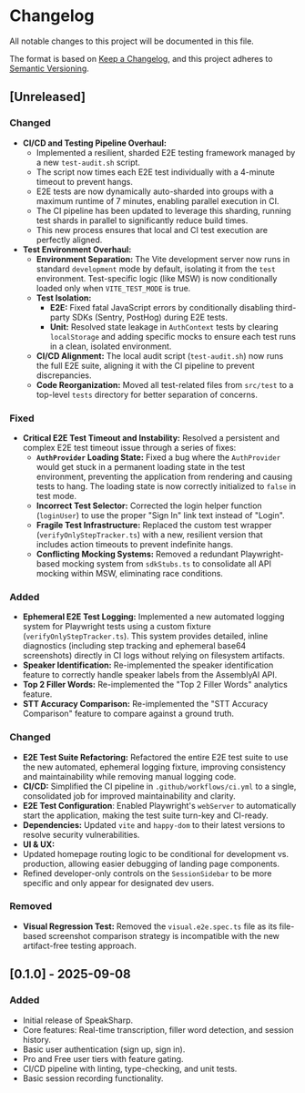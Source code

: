 # Changelog

All notable changes to this project will be documented in this file.

The format is based on [Keep a Changelog](https://keepachangelog.com/en/1.0.0/),
and this project adheres to [Semantic Versioning](https://semver.org/spec/v2.0.0.html).

## [Unreleased]

### Changed
- **CI/CD and Testing Pipeline Overhaul:**
  - Implemented a resilient, sharded E2E testing framework managed by a new `test-audit.sh` script.
  - The script now times each E2E test individually with a 4-minute timeout to prevent hangs.
  - E2E tests are now dynamically auto-sharded into groups with a maximum runtime of 7 minutes, enabling parallel execution in CI.
  - The CI pipeline has been updated to leverage this sharding, running test shards in parallel to significantly reduce build times.
  - This new process ensures that local and CI test execution are perfectly aligned.
- **Test Environment Overhaul:**
  - **Environment Separation:** The Vite development server now runs in standard `development` mode by default, isolating it from the `test` environment. Test-specific logic (like MSW) is now conditionally loaded only when `VITE_TEST_MODE` is true.
  - **Test Isolation:**
    - **E2E:** Fixed fatal JavaScript errors by conditionally disabling third-party SDKs (Sentry, PostHog) during E2E tests.
    - **Unit:** Resolved state leakage in `AuthContext` tests by clearing `localStorage` and adding specific mocks to ensure each test runs in a clean, isolated environment.
  - **CI/CD Alignment:** The local audit script (`test-audit.sh`) now runs the full E2E suite, aligning it with the CI pipeline to prevent discrepancies.
  - **Code Reorganization:** Moved all test-related files from `src/test` to a top-level `tests` directory for better separation of concerns.

### Fixed
- **Critical E2E Test Timeout and Instability:** Resolved a persistent and complex E2E test timeout issue through a series of fixes:
  - **`AuthProvider` Loading State:** Fixed a bug where the `AuthProvider` would get stuck in a permanent loading state in the test environment, preventing the application from rendering and causing tests to hang. The loading state is now correctly initialized to `false` in test mode.
  - **Incorrect Test Selector:** Corrected the login helper function (`loginUser`) to use the proper "Sign In" link text instead of "Login".
  - **Fragile Test Infrastructure:** Replaced the custom test wrapper (`verifyOnlyStepTracker.ts`) with a new, resilient version that includes action timeouts to prevent indefinite hangs.
  - **Conflicting Mocking Systems:** Removed a redundant Playwright-based mocking system from `sdkStubs.ts` to consolidate all API mocking within MSW, eliminating race conditions.

### Added
- **Ephemeral E2E Test Logging:** Implemented a new automated logging system for Playwright tests using a custom fixture (`verifyOnlyStepTracker.ts`). This system provides detailed, inline diagnostics (including step tracking and ephemeral base64 screenshots) directly in CI logs without relying on filesystem artifacts.
- **Speaker Identification:** Re-implemented the speaker identification feature to correctly handle speaker labels from the AssemblyAI API.
- **Top 2 Filler Words:** Re-implemented the "Top 2 Filler Words" analytics feature.
- **STT Accuracy Comparison:** Re-implemented the "STT Accuracy Comparison" feature to compare against a ground truth.

### Changed
- **E2E Test Suite Refactoring:** Refactored the entire E2E test suite to use the new automated, ephemeral logging fixture, improving consistency and maintainability while removing manual logging code.
- **CI/CD:** Simplified the CI pipeline in `.github/workflows/ci.yml` to a single, consolidated job for improved maintainability and clarity.
- **E2E Test Configuration**: Enabled Playwright's `webServer` to automatically start the application, making the test suite turn-key and CI-ready.
- **Dependencies:** Updated `vite` and `happy-dom` to their latest versions to resolve security vulnerabilities.
- **UI & UX:**
- Updated homepage routing logic to be conditional for development vs. production, allowing easier debugging of landing page components.
- Refined developer-only controls on the `SessionSidebar` to be more specific and only appear for designated dev users.

### Removed
- **Visual Regression Test:** Removed the `visual.e2e.spec.ts` file as its file-based screenshot comparison strategy is incompatible with the new artifact-free testing approach.

## [0.1.0] - 2025-09-08

### Added
- Initial release of SpeakSharp.
- Core features: Real-time transcription, filler word detection, and session history.
- Basic user authentication (sign up, sign in).
- Pro and Free user tiers with feature gating.
- CI/CD pipeline with linting, type-checking, and unit tests.
- Basic session recording functionality.